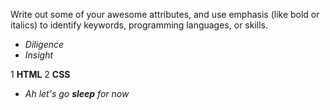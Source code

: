 Write out some of your awesome attributes, and use emphasis (like bold or italics) to identify keywords, programming languages, or skills. 

- *Diligence*
- _Insight_

1 **HTML**
2 __CSS__

- _Ah let's go **sleep** for now_
